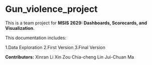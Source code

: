 # Gun_violence_project

This is a team project for **MSIS 2629: Dashboards, Scorecards, and Visualization**.

This documentation includes:

1.Data Exploration
2.First Version
3.Final Version

**Contributors:**
Xinran Li
Xin Zou
Chia-cheng Lin
Jui-Chuan Ma
